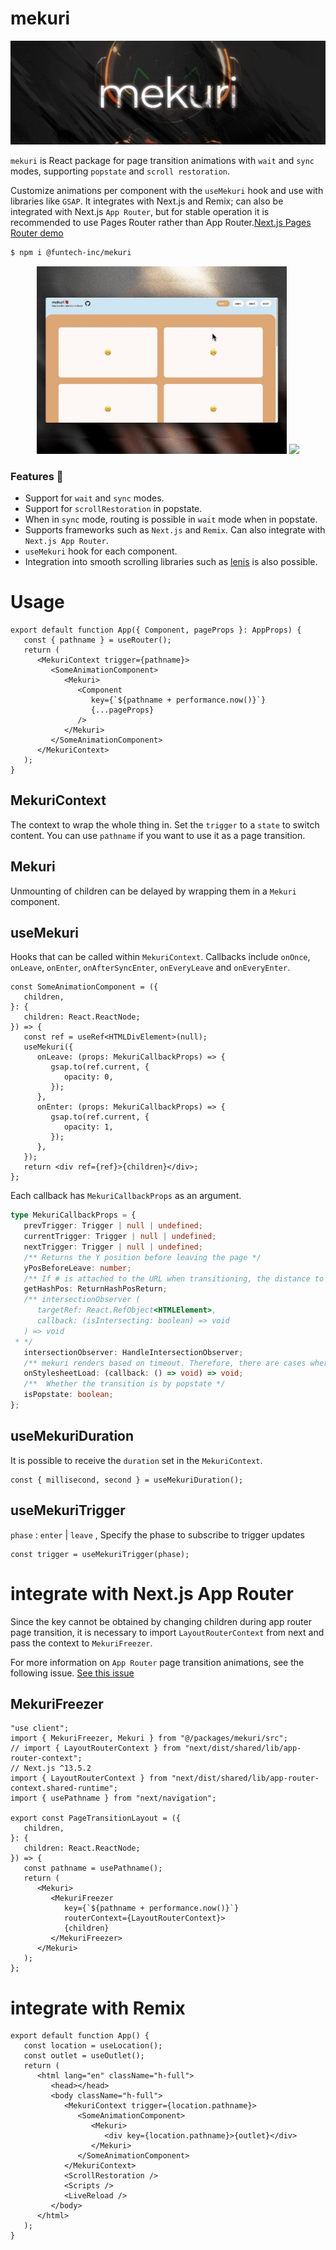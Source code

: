 # mekuri

![mekuri](public/app-head.jpg)

`mekuri` is React package for page transition animations with `wait` and `sync` modes, supporting `popstate` and `scroll restoration`.

Customize animations per component with the `useMekuri` hook and use with libraries like `GSAP`. It integrates with Next.js and Remix; can also be integrated with Next.js `App Router`, but for stable operation it is recommended to use Pages Router rather than App Router.[Next.js Pages Router demo](https://github.com/FunTechInc/mekuri-demo-pages)

```bash
$ npm i @funtech-inc/mekuri
```

<p align="middle">
  <a href="https://mekuri.vercel.app/"><img src="public/mekuri-desktop.gif" width="400"/></a>
  <a href="https://mekuri.vercel.app/"><img src="public/mekuri-mobile.gif" width="400"/></a>
</p>

### Features 📕

-  Support for `wait` and `sync` modes.
-  Support for `scrollRestoration` in popstate.
-  When in `sync` mode, routing is possible in `wait` mode when in popstate.
-  Supports frameworks such as `Next.js` and `Remix`. Can also integrate with `Next.js App Router`.
-  `useMekuri` hook for each component.
-  Integration into smooth scrolling libraries such as [lenis](https://github.com/darkroomengineering/lenis) is also possible.

# Usage

```tsx
export default function App({ Component, pageProps }: AppProps) {
   const { pathname } = useRouter();
   return (
      <MekuriContext trigger={pathname}>
         <SomeAnimationComponent>
            <Mekuri>
               <Component
                  key={`${pathname + performance.now()}`}
                  {...pageProps}
               />
            </Mekuri>
         </SomeAnimationComponent>
      </MekuriContext>
   );
}
```

## MekuriContext

The context to wrap the whole thing in. Set the `trigger` to a `state` to switch content. You can use `pathname` if you want to use it as a page transition.

## Mekuri

Unmounting of children can be delayed by wrapping them in a `Mekuri` component.

## useMekuri

Hooks that can be called within `MekuriContext`. Callbacks include `onOnce`, `onLeave`, `onEnter`, `onAfterSyncEnter`, `onEveryLeave` and `onEveryEnter`.

```tsx
const SomeAnimationComponent = ({
   children,
}: {
   children: React.ReactNode;
}) => {
   const ref = useRef<HTMLDivElement>(null);
   useMekuri({
      onLeave: (props: MekuriCallbackProps) => {
         gsap.to(ref.current, {
            opacity: 0,
         });
      },
      onEnter: (props: MekuriCallbackProps) => {
         gsap.to(ref.current, {
            opacity: 1,
         });
      },
   });
   return <div ref={ref}>{children}</div>;
};
```

Each callback has `MekuriCallbackProps` as an argument.

```ts
type MekuriCallbackProps = {
   prevTrigger: Trigger | null | undefined;
   currentTrigger: Trigger | null | undefined;
   nextTrigger: Trigger | null | undefined;
   /** Returns the Y position before leaving the page */
   yPosBeforeLeave: number;
   /** If # is attached to the URL when transitioning, the distance to that ID is returned. */
   getHashPos: ReturnHashPosReturn;
   /** intersectionObserver (
      targetRef: React.RefObject<HTMLElement>,
      callback: (isIntersecting: boolean) => void
   ) => void
 * */
   intersectionObserver: HandleIntersectionObserver;
   /** mekuri renders based on timeout. Therefore, there are cases where the next component is rendered before the chunked Stylesheet updated by Next.js is loaded. `onStylesheetLoad` ensures that functions are executed after the Stylesheet is loaded. `onStylesheetLoad` ensures that the function is executed after the Stylesheet is loaded */
   onStylesheetLoad: (callback: () => void) => void;
   /**  Whether the transition is by popstate */
   isPopstate: boolean;
};
```

## useMekuriDuration

It is possible to receive the `duration` set in the `MekuriContext`.

```tsx
const { millisecond, second } = useMekuriDuration();
```

## useMekuriTrigger

`phase` : `enter` | `leave` , Specify the phase to subscribe to trigger updates

```tsx
const trigger = useMekuriTrigger(phase);
```

# integrate with Next.js App Router

Since the key cannot be obtained by changing children during app router page transition, it is necessary to import `LayoutRouterContext` from next and pass the context to `MekuriFreezer`.

For more information on `App Router` page transition animations, see the following issue.
[See this issue](https://github.com/vercel/next.js/issues/49279#issuecomment-1675782002)

## MekuriFreezer

```tsx
"use client";
import { MekuriFreezer, Mekuri } from "@/packages/mekuri/src";
// import { LayoutRouterContext } from "next/dist/shared/lib/app-router-context";
// Next.js ^13.5.2
import { LayoutRouterContext } from "next/dist/shared/lib/app-router-context.shared-runtime";
import { usePathname } from "next/navigation";

export const PageTransitionLayout = ({
   children,
}: {
   children: React.ReactNode;
}) => {
   const pathname = usePathname();
   return (
      <Mekuri>
         <MekuriFreezer
            key={`${pathname + performance.now()}`}
            routerContext={LayoutRouterContext}>
            {children}
         </MekuriFreezer>
      </Mekuri>
   );
};
```

# integrate with Remix

```tsx
export default function App() {
   const location = useLocation();
   const outlet = useOutlet();
   return (
      <html lang="en" className="h-full">
         <head></head>
         <body className="h-full">
            <MekuriContext trigger={location.pathname}>
               <SomeAnimationComponent>
                  <Mekuri>
                     <div key={location.pathname}>{outlet}</div>
                  </Mekuri>
               </SomeAnimationComponent>
            </MekuriContext>
            <ScrollRestoration />
            <Scripts />
            <LiveReload />
         </body>
      </html>
   );
}
```
